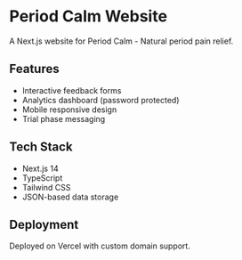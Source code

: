 # Period Calm Website

A Next.js website for Period Calm - Natural period pain relief.

## Features
- Interactive feedback forms
- Analytics dashboard (password protected)
- Mobile responsive design
- Trial phase messaging

## Tech Stack
- Next.js 14
- TypeScript
- Tailwind CSS
- JSON-based data storage

## Deployment
Deployed on Vercel with custom domain support. 